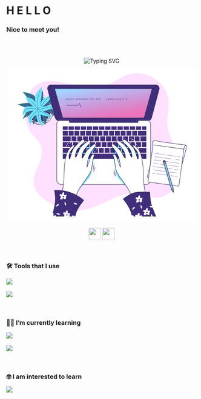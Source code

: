 <h1><strong>H E L L O <img src="https://slackmojis.com/emojis/8809-wave_hello/download" alt="" width=35 /></strong></h1>
<h3><strong>Nice to meet you!</strong></h3>
<br>
<br>
<p align="center">
<img src="https://readme-typing-svg.demolab.com?font=Caveat&weight=600&size=85&duration=3500&pause=1250&center=true&vCenter=true&width=1080&height=100&color=e86eb6&lines=I'm+Marta+Fagúndez;I'm+a+Front-End+Developer;Dreaming+Big+and+Working+Hard" alt="Typing SVG" /> </p>

<p align="center">
<img src="https://raw.githubusercontent.com/MartaFagundez/FCC-ResponsiveWebDesign-Projects/master/portfolio/img/laptop3.png"/></p>

<p align="center">
<a href="https://www.linkedin.com/in/martafagundezrodriguez/" target="_blank" rel="noreferrer"><img src="https://raw.githubusercontent.com/danielcranney/readme-generator/main/public/icons/socials/linkedin.svg" width="32" height="32" /></a> <a href="https://www.codepen.io/martafagundez" target="_blank" rel="noreferrer"><img src="https://raw.githubusercontent.com/danielcranney/readme-generator/main/public/icons/socials/codepen.svg" width="32" height="32" /></a> </p>
<br>

<h3 align="left">🛠 Tools that I use</h3>

<p align="left">
  <a href="https://skillicons.dev">
    <img src="https://skillicons.dev/icons?i=js,html,css,react,redux,bootstrap,tailwind,sass,nodejs" />
  </a>
</p>

<p align="left">
  <a href="https://skillicons.dev">
    <img src="https://skillicons.dev/icons?i=git,github,vscode,postman,vite,figma,ai,ps,wordpress" />
  </a>
</p>
<br>

<h3 align="left">👩‍💻  I’m currently learning</h3>

<p align="left">
  <a href="https://skillicons.dev">
    <img src="https://skillicons.dev/icons?i=nextjs,ts,jest,angular,reactivex,express,firebase,supabase,py" />
  </a>
</p>

<p align="left">
  <a href="https://skillicons.dev">
    <img src="https://skillicons.dev/icons?i=blender,threejs,styledcomponents,materialui,flask,postgres" />
  </a>
</p>
<br>

<h3 align="left">🤓 I am interested to learn</h3>

<p align="left">
  <a href="https://skillicons.dev">
    <img src="https://skillicons.dev/icons?i=vitest,svelte,gatsby,astro,nestjs,graphql,mongodb,docker,aws" />
  </a>
</p>
<br>
<br>

<!---
MartaFagundez/MartaFagundez is a ✨ special ✨ repository because its `README.md` (this file) appears on your GitHub profile.
You can click the Preview link to take a look at your changes.
--->

